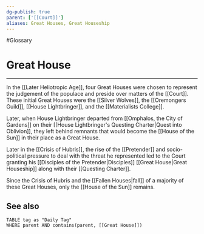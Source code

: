 ```yaml
---
dg-publish: true
parent: ['[[Court]]']
aliases: Great Houses, Great Houseship
---
```

#Glossary
# Great House

---

In the [[Later Heliotropic Age]], four Great Houses were chosen to represent the judgement of the populace and preside over matters of the [[Court]]. These initial Great Houses were the [[Silver Wolves]], the [[Oremongers Guild]], [[House Lightbringer]], and the [[Materialists College]].

Later, when House Lightbringer departed from [[Omphalos, the City of Gardens]] on their [[House Lightbringer's Questing Charter|Quest into Oblivion]], they left behind remnants that would become the [[House of the Sun]] in their place as a Great House.

Later in the [[Crisis of Hubris]], the rise of the [[Pretender]] and socio-political pressure to deal with the threat he represented led to the Court granting his [[Disciples of the Pretender|Disciples]] [[Great House|Great Houseship]] along with their [[Questing Charter]].

Since the Crisis of Hubris and the [[Fallen Houses|fall]] of a majority of these Great Houses, only the [[House of the Sun]] remains.

## See also
```dataview
TABLE tag as "Daily Tag"
WHERE parent AND contains(parent, [[Great House]])
```
